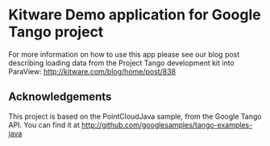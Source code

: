 Kitware Demo application for Google Tango project
=================================================

For more information on how to use this app please see our blog post describing loading data from the Project Tango development kit into ParaView: http://kitware.com/blog/home/post/838

Acknowledgements
----------------

This project is based on the PointCloudJava sample, from the Google Tango API.
You can find it at http://github.com/googlesamples/tango-examples-java
